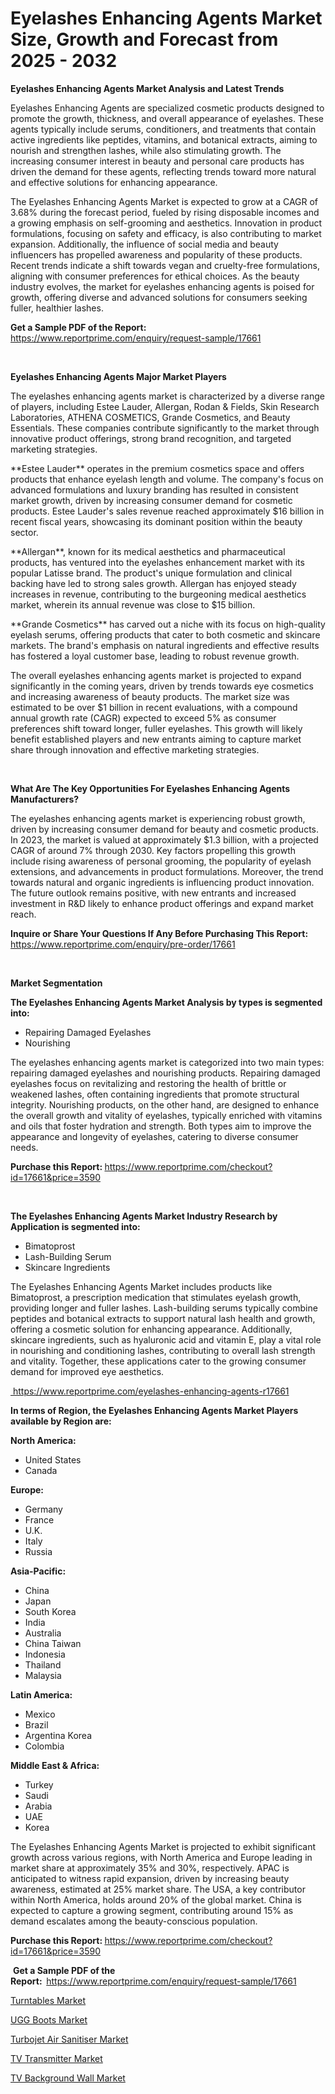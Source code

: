 <p><h1>Eyelashes Enhancing Agents Market Size, Growth and Forecast from 2025 - 2032</h1></p><p><strong>Eyelashes Enhancing Agents Market Analysis and Latest Trends</strong></p>
<p><p>Eyelashes Enhancing Agents are specialized cosmetic products designed to promote the growth, thickness, and overall appearance of eyelashes. These agents typically include serums, conditioners, and treatments that contain active ingredients like peptides, vitamins, and botanical extracts, aiming to nourish and strengthen lashes, while also stimulating growth. The increasing consumer interest in beauty and personal care products has driven the demand for these agents, reflecting trends toward more natural and effective solutions for enhancing appearance.</p><p>The Eyelashes Enhancing Agents Market is expected to grow at a CAGR of 3.68% during the forecast period, fueled by rising disposable incomes and a growing emphasis on self-grooming and aesthetics. Innovation in product formulations, focusing on safety and efficacy, is also contributing to market expansion. Additionally, the influence of social media and beauty influencers has propelled awareness and popularity of these products. Recent trends indicate a shift towards vegan and cruelty-free formulations, aligning with consumer preferences for ethical choices. As the beauty industry evolves, the market for eyelashes enhancing agents is poised for growth, offering diverse and advanced solutions for consumers seeking fuller, healthier lashes.</p></p>
<p><strong>Get a Sample PDF of the Report:&nbsp;</strong> <a href="https://www.reportprime.com/enquiry/request-sample/17661?utm_campaign=9&utm_medium=2&utm_source=Github&utm_content=ia&utm_term=18032025&utm_id=eyelashes-enhancing-agents">https://www.reportprime.com/enquiry/request-sample/17661</a></p>
<p>&nbsp;</p>
<p><strong>Eyelashes Enhancing Agents Major Market Players</strong></p>
<p><p>The eyelashes enhancing agents market is characterized by a diverse range of players, including Estee Lauder, Allergan, Rodan & Fields, Skin Research Laboratories, ATHENA COSMETICS, Grande Cosmetics, and Beauty Essentials. These companies contribute significantly to the market through innovative product offerings, strong brand recognition, and targeted marketing strategies.</p><p>**Estee Lauder** operates in the premium cosmetics space and offers products that enhance eyelash length and volume. The company's focus on advanced formulations and luxury branding has resulted in consistent market growth, driven by increasing consumer demand for cosmetic products. Estee Lauder's sales revenue reached approximately $16 billion in recent fiscal years, showcasing its dominant position within the beauty sector.</p><p>**Allergan**, known for its medical aesthetics and pharmaceutical products, has ventured into the eyelashes enhancement market with its popular Latisse brand. The product's unique formulation and clinical backing have led to strong sales growth. Allergan has enjoyed steady increases in revenue, contributing to the burgeoning medical aesthetics market, wherein its annual revenue was close to $15 billion.</p><p>**Grande Cosmetics** has carved out a niche with its focus on high-quality eyelash serums, offering products that cater to both cosmetic and skincare markets. The brand's emphasis on natural ingredients and effective results has fostered a loyal customer base, leading to robust revenue growth.</p><p>The overall eyelashes enhancing agents market is projected to expand significantly in the coming years, driven by trends towards eye cosmetics and increasing awareness of beauty products. The market size was estimated to be over $1 billion in recent evaluations, with a compound annual growth rate (CAGR) expected to exceed 5% as consumer preferences shift toward longer, fuller eyelashes. This growth will likely benefit established players and new entrants aiming to capture market share through innovation and effective marketing strategies.</p></p>
<p>&nbsp;</p>
<p><strong>What Are The Key Opportunities For Eyelashes Enhancing Agents Manufacturers?</strong></p>
<p><p>The eyelashes enhancing agents market is experiencing robust growth, driven by increasing consumer demand for beauty and cosmetic products. In 2023, the market is valued at approximately $1.3 billion, with a projected CAGR of around 7% through 2030. Key factors propelling this growth include rising awareness of personal grooming, the popularity of eyelash extensions, and advancements in product formulations. Moreover, the trend towards natural and organic ingredients is influencing product innovation. The future outlook remains positive, with new entrants and increased investment in R&D likely to enhance product offerings and expand market reach.</p></p>
<p><strong>Inquire or Share Your Questions If Any Before Purchasing This Report:</strong> <a href="https://www.reportprime.com/enquiry/pre-order/17661?utm_campaign=9&utm_medium=2&utm_source=Github&utm_content=ia&utm_term=18032025&utm_id=eyelashes-enhancing-agents">https://www.reportprime.com/enquiry/pre-order/17661</a></p>
<p>&nbsp;</p>
<p><strong>Market Segmentation</strong></p>
<p><strong>The Eyelashes Enhancing Agents Market Analysis by types is segmented into:</strong></p>
<p><ul><li>Repairing Damaged Eyelashes</li><li>Nourishing</li></ul></p>
<p><p>The eyelashes enhancing agents market is categorized into two main types: repairing damaged eyelashes and nourishing products. Repairing damaged eyelashes focus on revitalizing and restoring the health of brittle or weakened lashes, often containing ingredients that promote structural integrity. Nourishing products, on the other hand, are designed to enhance the overall growth and vitality of eyelashes, typically enriched with vitamins and oils that foster hydration and strength. Both types aim to improve the appearance and longevity of eyelashes, catering to diverse consumer needs.</p></p>
<p><strong>Purchase this Report:&nbsp;</strong><a href="https://www.reportprime.com/checkout?id=17661&price=3590&utm_campaign=9&utm_medium=2&utm_source=Github&utm_content=ia&utm_term=18032025&utm_id=eyelashes-enhancing-agents">https://www.reportprime.com/checkout?id=17661&price=3590</a></p>
<p>&nbsp;</p>
<p><strong>The Eyelashes Enhancing Agents Market Industry Research by Application is segmented into:</strong></p>
<p><ul><li>Bimatoprost</li><li>Lash-Building Serum</li><li>Skincare Ingredients</li></ul></p>
<p><p>The Eyelashes Enhancing Agents Market includes products like Bimatoprost, a prescription medication that stimulates eyelash growth, providing longer and fuller lashes. Lash-building serums typically combine peptides and botanical extracts to support natural lash health and growth, offering a cosmetic solution for enhancing appearance. Additionally, skincare ingredients, such as hyaluronic acid and vitamin E, play a vital role in nourishing and conditioning lashes, contributing to overall lash strength and vitality. Together, these applications cater to the growing consumer demand for improved eye aesthetics.</p></p>
<p><a href="https://www.reportprime.com/eyelashes-enhancing-agents-r17661?utm_campaign=9&utm_medium=2&utm_source=Github&utm_content=ia&utm_term=18032025&utm_id=eyelashes-enhancing-agents">&nbsp;https://www.reportprime.com/eyelashes-enhancing-agents-r17661</a></p>
<p><strong>In terms of Region, the Eyelashes Enhancing Agents Market Players available by Region are:</strong></p>
<p>
    <p> <strong> North America: </strong>
        <ul>
            <li>United States</li>
            <li>Canada</li>
        </ul>
        </p> 
    <p> <strong> Europe: </strong>
        <ul>
            <li>Germany</li>
            <li>France</li>
            <li>U.K.</li>
            <li>Italy</li>
            <li>Russia</li>
        </ul>
        </p> 
    <p> <strong> Asia-Pacific: </strong>
        <ul>
            <li>China</li>
            <li>Japan</li>
            <li>South Korea</li>
            <li>India</li>
            <li>Australia</li>
            <li>China Taiwan</li>
            <li>Indonesia</li>
            <li>Thailand</li>
            <li>Malaysia</li>
        </ul>
        </p> 
    <p> <strong> Latin America: </strong>
        <ul>
            <li>Mexico</li>
            <li>Brazil</li>
            <li>Argentina Korea</li>
            <li>Colombia</li>
        </ul>
        </p> 
    <p> <strong> Middle East & Africa: </strong>
        <ul>
            <li>Turkey</li>
            <li>Saudi</li>
            <li>Arabia</li>
            <li>UAE</li>
            <li>Korea</li>
        </ul>
    </p>
    </p>
<p><p>The Eyelashes Enhancing Agents Market is projected to exhibit significant growth across various regions, with North America and Europe leading in market share at approximately 35% and 30%, respectively. APAC is anticipated to witness rapid expansion, driven by increasing beauty awareness, estimated at 25% market share. The USA, a key contributor within North America, holds around 20% of the global market. China is expected to capture a growing segment, contributing around 15% as demand escalates among the beauty-conscious population.</p></p>
<p><strong>Purchase this Report: </strong><a href="https://www.reportprime.com/checkout?id=17661&price=3590&utm_campaign=9&utm_medium=2&utm_source=Github&utm_content=ia&utm_term=18032025&utm_id=eyelashes-enhancing-agents">https://www.reportprime.com/checkout?id=17661&price=3590</a></p>
<p>&nbsp;<strong>Get a Sample PDF of the Report:&nbsp;&nbsp;</strong><a href="https://www.reportprime.com/enquiry/request-sample/17661?utm_campaign=9&utm_medium=2&utm_source=Github&utm_content=ia&utm_term=18032025&utm_id=eyelashes-enhancing-agents">https://www.reportprime.com/enquiry/request-sample/17661</a></p>
<p><strong></strong></p>
<p><p><a href="https://github.com/oshrykauraj7/Market-Research-Report-List-1/blob/main/turntables-market.md?utm_campaign=9&utm_medium=2&utm_source=Github&utm_content=ia&utm_term=18032025&utm_id=eyelashes-enhancing-agents">Turntables Market</a></p><p><a href="https://github.com/ogbadujonito22/Market-Research-Report-List-1/blob/main/ugg-boots-market.md?utm_campaign=9&utm_medium=2&utm_source=Github&utm_content=ia&utm_term=18032025&utm_id=eyelashes-enhancing-agents">UGG Boots Market</a></p><p><a href="https://github.com/forgazerbyjt/Market-Research-Report-List-1/blob/main/turbojet-air-sanitiser-market.md?utm_campaign=9&utm_medium=2&utm_source=Github&utm_content=ia&utm_term=18032025&utm_id=eyelashes-enhancing-agents">Turbojet Air Sanitiser Market</a></p><p><a href="https://github.com/lemiranajd/Market-Research-Report-List-1/blob/main/tv-transmitter-market.md?utm_campaign=9&utm_medium=2&utm_source=Github&utm_content=ia&utm_term=18032025&utm_id=eyelashes-enhancing-agents">TV Transmitter Market</a></p><p><a href="https://github.com/pichuaadh0/Market-Research-Report-List-1/blob/main/tv-background-wall-market.md?utm_campaign=9&utm_medium=2&utm_source=Github&utm_content=ia&utm_term=18032025&utm_id=eyelashes-enhancing-agents">TV Background Wall Market</a></p></p>